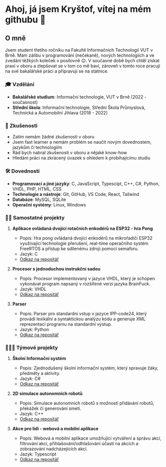 # Ahoj, já jsem Kryštof, vítej na mém githubu 👋

## O mně

Jsem student třetího ročníku na Fakultě Informačních Technologií VUT v Brně. Mám zálibu v programování (nečekaně), nových technologiích a ve zvedání těžkých koleček v posilovně 😉. V současné době bych chtěl získat praxi v oboru a zlepšovat se v tom co mě baví, zároveň v tomto roce pracuji na své bakalářské práci a připravuji se na státnice.

### 🎓 Vzdělání

- **Bakalářské studium**: Informační technologie, VUT v Brně (2022 - současnost)
- **Střední škola**: Informační technologie, Střední Škola Průmyslová, Technická a Automobilní Jihlava (2018 - 2022)

### 💼 Zkušenosti

- Zatím nemám žádné zkušenosti v oboru 
- Jsem fast learner a nemám problém se naučit novým dovednostem, jazykům či technologiím
- Rád bych nabral zkušenosti v oboru a nějaké know-how
- Hledám práci na zkrácený úvazek s ohledem k probíhajícímu studiu

### 🛠️ Dovednosti

- **Programovací a jiné jazyky**: C, JavaScript, Typescipt, C++, C#, Python, VHDL, PHP, HTML, CSS
- **Technologie a nástroje**: Git, GitHub, VS Code, React, Tailwind
- **Databáze**: MySQL, SQLite
- **Operační systémy**: Linux, Windows

### 🧍‍♂️ Samostatné projekty

1. **Aplikace ovládaná dvojicí rotačních enkodérů na ESP32 - hra Pong**
   - Popis: Hra pong ovládaná dvojicí enkodérů na mikrořadiči ESP32 využívající technologie přerušení, real-time operačního systém FreeRTOS a přístup ke sdílenému zdroji pomocí semaforu.
   - Jazyk: C
   - [Odkaz na repositář](https://github.com/Michkr123/VUT/tree/ad017928b45aee3af26506032be2d81040621a0c/5.semestr/IMP) 

2. **Procesor s jednoduchou instrukční sadou**
   - Popis: Procesor implementovaný v jazyce VHDL, který je schopen vykonávat program napsaný v rozšířené verzi jazyka BrainFuck.
   - Jazyk: VHDL
   - [Odkaz na repositář](https://github.com/Michkr123/VUT/tree/4368f73f0d323704da991ebc2031cae958bf21ec/3.semestr/INP/INP_1)

3. **Parser**
   - Popis: Parser pro standardní vstup v jazyce IPP-code24, který provádí lexikální a syntaktickou analýzu kódu a generuje XML reprezentaci programu na standardní výstup.
   - Jazyk: Python
   - [Odkaz na repositář](https://github.com/Michkr123/VUT/tree/a6524a7d0ac3b52d0882390771305d7f068de079/4.semestr/IPP/parser%20-%20python)

### 🧑‍🤝‍🧑 Týmové projekty

1. **Školní Informační systém**
   - Popis: Zjednodušený školní informační systém, který spravuje žáky, předměty a aktivity. 
   - Jazyk: C#
   - [Odkaz na repositář](https://github.com/Michkr123/VUT/tree/ad017928b45aee3af26506032be2d81040621a0c/4.semestr/ICS)

2. **2D simulace autonomních robotů**
   - Popis: Simulace autonomních robotů s možností přidávání robotů, překážek či generování smetí.
   - Jazyk: C++
   - [Odkaz na repositář](https://github.com/Michkr123/VUT/tree/ad017928b45aee3af26506032be2d81040621a0c/4.semestr/ICP)

3. **Akce pro lidi - webová a mobilní aplikace**
   - Popis: Webová a mobilní aplikace umožňující vytváření a správu akcí, filtrování akcí, přihlašování/odhlašování účasti na akcích a zobrazování nadcházejících akcí.
   - Jazyk: Typescript
   - [Odkaz na repositář](https://github.com/Michkr123/VUT/tree/0e9ac2ba00b7f520af2d0acee400d71089741d49/5.semestr/ITU)
